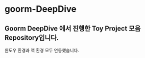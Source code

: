 # goorm-DeepDive

## **Goorm DeepDive** 에서 진행한 **Toy Project** 모음 **Repository**입니다.

윈도우 환경과 맥 환경 모두 연동했습니다.